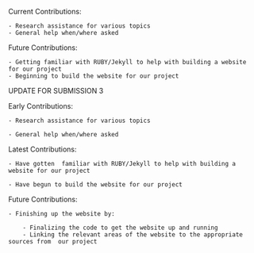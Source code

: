 Current Contributions:

	- Research assistance for various topics
	- General help when/where asked

Future Contributions:

	- Getting familiar with RUBY/Jekyll to help with building a website for our project
	- Beginning to build the website for our project
	
UPDATE FOR SUBMISSION 3

Early Contributions:

	- Research assistance for various topics

	- General help when/where asked


Latest Contributions:


	- Have gotten  familiar with RUBY/Jekyll to help with building a website for our project

	- Have begun to build the website for our project


Future Contributions:


	- Finishing up the website by:

		- Finalizing the code to get the website up and running
		- Linking the relevant areas of the website to the appropriate sources from  our project
